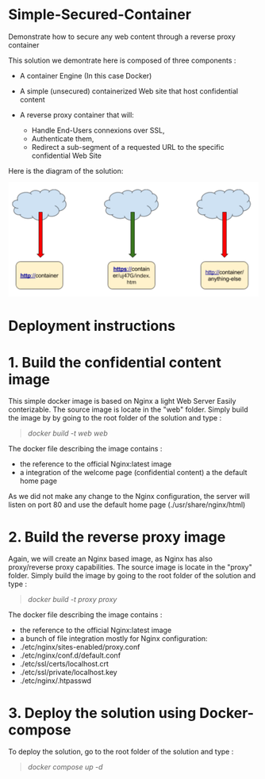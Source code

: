 # Simple-Secured-Container
Demonstrate how to secure any web content through a reverse proxy container

This solution we demontrate here is composed of three components :
  - A container Engine (In this case Docker)
  
  - A simple (unsecured) containerized Web site that host confidential content
  
  - A reverse proxy container that will:
      - Handle End-Users connexions over SSL, 
      - Authenticate them,
      - Redirect a sub-segment of a requested URL to the specific confidential Web Site
      
Here is the diagram of the solution:

[![N|Solid](https://github.com/pierremgagnon/simple-secured-container/blob/master/Diagram.png)](https://github.com/pierremgagnon/simple-secured-container/blob/master/Diagram.png)

# Deployment instructions
 
 # 1. Build the confidential content image
 
 This simple docker image is based on Nginx a light Web Server Easily conterizable.
 The source image is locate in the "web" folder.
 Simply build the image by by going to the root folder of the solution and type :
 > *docker build -t web web*
 
 The docker file describing the image contains :
  - the reference to the official Nginx:latest image
  - a integration of the welcome page (confidential content) a the default home page

As we did not make any change to the Nginx configuration, the server will listen on port 80 and use the default home page (./usr/share/nginx/html) 

 # 2. Build the reverse proxy image
 
 Again, we will create an Nginx based image, as Nginx has also proxy/reverse proxy capabilities.
 The source image is locate in the "proxy" folder.
 Simply build the image by going to the root folder of the solution and type :
 > *docker build -t proxy proxy*
 
 The docker file describing the image contains :
  - the reference to the official Nginx:latest image
  - a bunch of file integration mostly for Nginx configuration:
  - ./etc/nginx/sites-enabled/proxy.conf
  - ./etc/nginx/conf.d/default.conf 
  - ./etc/ssl/certs/localhost.crt
  - ./etc/ssl/private/localhost.key
  - ./etc/nginx/.htpasswd



 # 3. Deploy the solution using Docker-compose
 
To deploy the solution, go to the root folder of the solution and type :
> *docker compose up -d*
